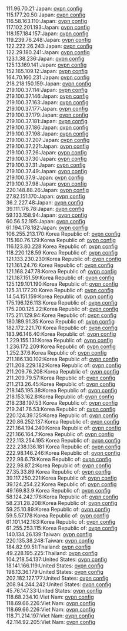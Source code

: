 111.96.70.21:Japan: [ovpn config](vpn/111_96_70_21.ovpn)  
115.177.20.50:Japan: [ovpn config](vpn/115_177_20_50.ovpn)  
116.58.163.110:Japan: [ovpn config](vpn/116_58_163_110.ovpn)  
117.102.201.193:Japan: [ovpn config](vpn/117_102_201_193.ovpn)  
118.157.184.157:Japan: [ovpn config](vpn/118_157_184_157.ovpn)  
119.239.76.248:Japan: [ovpn config](vpn/119_239_76_248.ovpn)  
122.222.26.243:Japan: [ovpn config](vpn/122_222_26_243.ovpn)  
122.29.180.241:Japan: [ovpn config](vpn/122_29_180_241.ovpn)  
123.1.38.236:Japan: [ovpn config](vpn/123_1_38_236.ovpn)  
125.13.169.141:Japan: [ovpn config](vpn/125_13_169_141.ovpn)  
152.165.109.12:Japan: [ovpn config](vpn/152_165_109_12.ovpn)  
164.70.160.231:Japan: [ovpn config](vpn/164_70_160_231.ovpn)  
218.218.150.159:Japan: [ovpn config](vpn/218_218_150_159.ovpn)  
219.100.37.114:Japan: [ovpn config](vpn/219_100_37_114.ovpn)  
219.100.37.146:Japan: [ovpn config](vpn/219_100_37_146.ovpn)  
219.100.37.163:Japan: [ovpn config](vpn/219_100_37_163.ovpn)  
219.100.37.177:Japan: [ovpn config](vpn/219_100_37_177.ovpn)  
219.100.37.179:Japan: [ovpn config](vpn/219_100_37_179.ovpn)  
219.100.37.181:Japan: [ovpn config](vpn/219_100_37_181.ovpn)  
219.100.37.186:Japan: [ovpn config](vpn/219_100_37_186.ovpn)  
219.100.37.198:Japan: [ovpn config](vpn/219_100_37_198.ovpn)  
219.100.37.207:Japan: [ovpn config](vpn/219_100_37_207.ovpn)  
219.100.37.221:Japan: [ovpn config](vpn/219_100_37_221.ovpn)  
219.100.37.26:Japan: [ovpn config](vpn/219_100_37_26.ovpn)  
219.100.37.30:Japan: [ovpn config](vpn/219_100_37_30.ovpn)  
219.100.37.31:Japan: [ovpn config](vpn/219_100_37_31.ovpn)  
219.100.37.49:Japan: [ovpn config](vpn/219_100_37_49.ovpn)  
219.100.37.9:Japan: [ovpn config](vpn/219_100_37_9.ovpn)  
219.100.37.98:Japan: [ovpn config](vpn/219_100_37_98.ovpn)  
220.148.88.26:Japan: [ovpn config](vpn/220_148_88_26.ovpn)  
27.82.151.170:Japan: [ovpn config](vpn/27_82_151_170.ovpn)  
36.2.227.48:Japan: [ovpn config](vpn/36_2_227_48.ovpn)  
39.111.176.78:Japan: [ovpn config](vpn/39_111_176_78.ovpn)  
59.133.158.94:Japan: [ovpn config](vpn/59_133_158_94.ovpn)  
60.56.52.195:Japan: [ovpn config](vpn/60_56_52_195.ovpn)  
61.194.178.182:Japan: [ovpn config](vpn/61_194_178_182.ovpn)  
106.255.213.170:Korea Republic of: [ovpn config](vpn/106_255_213_170.ovpn)  
115.160.76.129:Korea Republic of: [ovpn config](vpn/115_160_76_129.ovpn)  
116.123.80.228:Korea Republic of: [ovpn config](vpn/116_123_80_228.ovpn)  
118.220.128.59:Korea Republic of: [ovpn config](vpn/118_220_128_59.ovpn)  
121.133.230.230:Korea Republic of: [ovpn config](vpn/121_133_230_230.ovpn)  
121.161.24.76:Korea Republic of: [ovpn config](vpn/121_161_24_76.ovpn)  
121.168.247.78:Korea Republic of: [ovpn config](vpn/121_168_247_78.ovpn)  
121.187.151.59:Korea Republic of: [ovpn config](vpn/121_187_151_59.ovpn)  
125.129.101.190:Korea Republic of: [ovpn config](vpn/125_129_101_190.ovpn)  
125.31.177.20:Korea Republic of: [ovpn config](vpn/125_31_177_20.ovpn)  
14.54.151.159:Korea Republic of: [ovpn config](vpn/14_54_151_159.ovpn)  
175.196.126.113:Korea Republic of: [ovpn config](vpn/175_196_126_113.ovpn)  
175.200.125.22:Korea Republic of: [ovpn config](vpn/175_200_125_22.ovpn)  
175.211.129.94:Korea Republic of: [ovpn config](vpn/175_211_129_94.ovpn)  
180.189.91.35:Korea Republic of: [ovpn config](vpn/180_189_91_35.ovpn)  
182.172.221.70:Korea Republic of: [ovpn config](vpn/182_172_221_70.ovpn)  
183.96.146.40:Korea Republic of: [ovpn config](vpn/183_96_146_40.ovpn)  
1.229.155.131:Korea Republic of: [ovpn config](vpn/1_229_155_131.ovpn)  
1.236.172.209:Korea Republic of: [ovpn config](vpn/1_236_172_209.ovpn)  
1.252.37.6:Korea Republic of: [ovpn config](vpn/1_252_37_6.ovpn)  
211.186.130.102:Korea Republic of: [ovpn config](vpn/211_186_130_102.ovpn)  
211.208.229.182:Korea Republic of: [ovpn config](vpn/211_208_229_182.ovpn)  
211.209.76.208:Korea Republic of: [ovpn config](vpn/211_209_76_208.ovpn)  
211.209.79.57:Korea Republic of: [ovpn config](vpn/211_209_79_57.ovpn)  
211.213.26.45:Korea Republic of: [ovpn config](vpn/211_213_26_45.ovpn)  
218.145.195.38:Korea Republic of: [ovpn config](vpn/218_145_195_38.ovpn)  
218.153.162.8:Korea Republic of: [ovpn config](vpn/218_153_162_8.ovpn)  
218.238.197.53:Korea Republic of: [ovpn config](vpn/218_238_197_53.ovpn)  
219.241.76.53:Korea Republic of: [ovpn config](vpn/219_241_76_53.ovpn)  
220.124.39.125:Korea Republic of: [ovpn config](vpn/220_124_39_125.ovpn)  
220.86.252.137:Korea Republic of: [ovpn config](vpn/220_86_252_137.ovpn)  
221.164.194.240:Korea Republic of: [ovpn config](vpn/221_164_194_240.ovpn)  
221.166.164.7:Korea Republic of: [ovpn config](vpn/221_166_164_7.ovpn)  
222.113.254.195:Korea Republic of: [ovpn config](vpn/222_113_254_195.ovpn)  
222.238.136.181:Korea Republic of: [ovpn config](vpn/222_238_136_181.ovpn)  
222.98.146.246:Korea Republic of: [ovpn config](vpn/222_98_146_246.ovpn)  
222.98.6.79:Korea Republic of: [ovpn config](vpn/222_98_6_79.ovpn)  
222.98.87.2:Korea Republic of: [ovpn config](vpn/222_98_87_2.ovpn)  
27.35.33.89:Korea Republic of: [ovpn config](vpn/27_35_33_89.ovpn)  
39.117.250.221:Korea Republic of: [ovpn config](vpn/39_117_250_221.ovpn)  
39.124.254.22:Korea Republic of: [ovpn config](vpn/39_124_254_22.ovpn)  
49.169.83.9:Korea Republic of: [ovpn config](vpn/49_169_83_9.ovpn)  
58.124.242.176:Korea Republic of: [ovpn config](vpn/58_124_242_176.ovpn)  
58.231.28.208:Korea Republic of: [ovpn config](vpn/58_231_28_208.ovpn)  
59.25.10.89:Korea Republic of: [ovpn config](vpn/59_25_10_89.ovpn)  
59.5.57.178:Korea Republic of: [ovpn config](vpn/59_5_57_178.ovpn)  
61.101.142.163:Korea Republic of: [ovpn config](vpn/61_101_142_163.ovpn)  
61.255.253.115:Korea Republic of: [ovpn config](vpn/61_255_253_115.ovpn)  
140.134.26.139:Taiwan: [ovpn config](vpn/140_134_26_139.ovpn)  
220.135.38.248:Taiwan: [ovpn config](vpn/220_135_38_248.ovpn)  
184.82.99.51:Thailand: [ovpn config](vpn/184_82_99_51.ovpn)  
49.228.195.225:Thailand: [ovpn config](vpn/49_228_195_225.ovpn)  
104.218.54.137:United States: [ovpn config](vpn/104_218_54_137.ovpn)  
18.141.166.119:United States: [ovpn config](vpn/18_141_166_119.ovpn)  
198.13.36.179:United States: [ovpn config](vpn/198_13_36_179.ovpn)  
202.182.127.177:United States: [ovpn config](vpn/202_182_127_177.ovpn)  
208.94.244.242:United States: [ovpn config](vpn/208_94_244_242.ovpn)  
45.76.147.33:United States: [ovpn config](vpn/45_76_147_33.ovpn)  
118.68.234.10:Viet Nam: [ovpn config](vpn/118_68_234_10.ovpn)  
118.69.66.226:Viet Nam: [ovpn config](vpn/118_69_66_226.ovpn)  
118.69.66.226:Viet Nam: [ovpn config](vpn/118_69_66_226.ovpn)  
118.71.214.197:Viet Nam: [ovpn config](vpn/118_71_214_197.ovpn)  
42.114.92.205:Viet Nam: [ovpn config](vpn/42_114_92_205.ovpn)  
